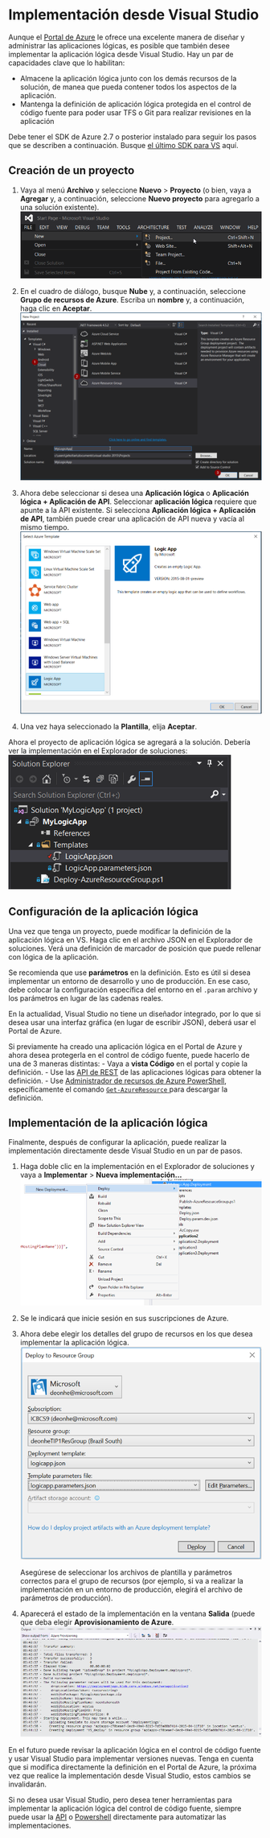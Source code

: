 <properties 
	pageTitle="Implementación desde Visual Studio" 
	description="Cree un proyecto de Visual Studio para administrar la aplicación lógica." 
	authors="stepsic-microsoft-com" 
	manager="dwrede" 
	editor="" 
	services="app-service\logic" 
	documentationCenter=""/>

<tags
	ms.service="app-service-logic"
	ms.workload="integration"
	ms.tgt_pltfrm="na"
	ms.devlang="na"
	ms.topic="article"
	ms.date="07/30/2015"
	ms.author="stepsic"/>
	
# Implementación desde Visual Studio

Aunque el [Portal de Azure](https://portal.azure.com) le ofrece una excelente manera de diseñar y administrar las aplicaciones lógicas, es posible que también desee implementar la aplicación lógica desde Visual Studio. Hay un par de capacidades clave que lo habilitan:

- Almacene la aplicación lógica junto con los demás recursos de la solución, de manea que pueda contener todos los aspectos de la aplicación.
- Mantenga la definición de aplicación lógica protegida en el control de código fuente para poder usar TFS o Git para realizar revisiones en la aplicación 

Debe tener el SDK de Azure 2.7 o posterior instalado para seguir los pasos que se describen a continuación. Busque [el último SDK para VS](http://azure.microsoft.com/downloads/) aquí.

## Creación de un proyecto

1. Vaya al menú **Archivo** y seleccione **Nuevo** > **Proyecto** (o bien, vaya a **Agregar** y, a continuación, seleccione **Nuevo proyecto** para agregarlo a una solución existente). ![Menú Archivo](./media/app-service-logic-deploy-from-vs/filemenu.png)

2. En el cuadro de diálogo, busque **Nube** y, a continuación, seleccione **Grupo de recursos de Azure**. Escriba un **nombre** y, a continuación, haga clic en **Aceptar**. ![Incorporación de proyecto nuevo](./media/app-service-logic-deploy-from-vs/addnewproject.png)

3. Ahora debe seleccionar si desea una **Aplicación lógica** o **Aplicación lógica + Aplicación de API**. Seleccionar **aplicación lógica** requiere que apunte a la API existente. Si selecciona **Aplicación lógica + Aplicación de API**, también puede crear una aplicación de API nueva y vacía al mismo tiempo. ![Selección de plantilla de Azure](./media/app-service-logic-deploy-from-vs/selectazuretemplate.png)

4. Una vez haya seleccionado la **Plantilla**, elija **Aceptar**.

Ahora el proyecto de aplicación lógica se agregará a la solución. Debería ver la implementación en el Explorador de soluciones: ![Implementación](./media/app-service-logic-deploy-from-vs/deployment.png)

## Configuración de la aplicación lógica

Una vez que tenga un proyecto, puede modificar la definición de la aplicación lógica en VS. Haga clic en el archivo JSON en el Explorador de soluciones. Verá una definición de marcador de posición que puede rellenar con lógica de la aplicación.

Se recomienda que use **parámetros** en la definición. Esto es útil si desea implementar un entorno de desarrollo y uno de producción. En ese caso, debe colocar la configuración específica del entorno en el `.param` archivo y los parámetros en lugar de las cadenas reales.

En la actualidad, Visual Studio no tiene un diseñador integrado, por lo que si desea usar una interfaz gráfica (en lugar de escribir JSON), deberá usar el Portal de Azure.

Si previamente ha creado una aplicación lógica en el Portal de Azure y ahora desea protegerla en el control de código fuente, puede hacerlo de una de 3 maneras distintas: - Vaya a **vista Código** en el portal y copie la definición. - Use las [API de REST](https://msdn.microsoft.com/library/azure/dn948510.aspx) de las aplicaciones lógicas para obtener la definición. - Use [Administrador de recursos de Azure PowerShell](../powershell-azure-resource-manager.md), específicamente el comando [`Get-AzureResource` ](https://msdn.microsoft.com/library/dn654579.aspx)para descargar la definición.

## Implementación de la aplicación lógica

Finalmente, después de configurar la aplicación, puede realizar la implementación directamente desde Visual Studio en un par de pasos.

1. Haga doble clic en la implementación en el Explorador de soluciones y vaya a **Implementar** > **Nueva implementación...** ![Nueva implementación](./media/app-service-logic-deploy-from-vs/newdeployment.png)

2. Se le indicará que inicie sesión en sus suscripciones de Azure.

3. Ahora debe elegir los detalles del grupo de recursos en los que desea implementar la aplicación lógica. ![Implementación en el grupo de recursos](./media/app-service-logic-deploy-from-vs/deploytoresourcegroup.png)

    Asegúrese de seleccionar los archivos de plantilla y parámetros correctos para el grupo de recursos (por ejemplo, si va a realizar la implementación en un entorno de producción, elegirá el archivo de parámetros de producción).
    
4. Aparecerá el estado de la implementación en la ventana **Salida** (puede que deba elegir **Aprovisionamiento de Azure**. ![Salida](./media/app-service-logic-deploy-from-vs/output.png)

En el futuro puede revisar la aplicación lógica en el control de código fuente y usar Visual Studio para implementar versiones nuevas. Tenga en cuenta que si modifica directamente la definición en el Portal de Azure, la próxima vez que realice la implementación desde Visual Studio, estos cambios se invalidarán.

Si no desea usar Visual Studio, pero desea tener herramientas para implementar la aplicación lógica del control de código fuente, siempre puede usar la [API](https://msdn.microsoft.com/library/azure/dn948510.aspx) o [Powershell](../powershell-azure-resource-manager.md) directamente para automatizar las implementaciones.

<!---HONumber=August15_HO6-->